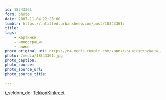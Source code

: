 ```yaml
---
id: 18343361
form: photo
date: 2007-11-04 22:23:00
tumblr: https://untitled.urbansheep.com/post/18343361/
title:
tags:
    - картинки
    - иллюстрации
    - аниме
photo_original_url: https://64.media.tumblr.com/78n67m26L1dk3t5pzkaP4IZBo1_r1_1280.jpg
photo: /media/18343361.jpg
photo_caption: 
photo_source:
photo_source_url:
photo_source_title:

---
```


<p>i_seldom_do: <a href="http://i-seldom-do.livejournal.com/115405.html">TekkonKinkreet</a></p>
